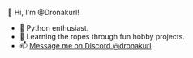 👋 Hi, I'm @Dronakurl!

- 🐍 Python enthusiast. 
- 🌱 Learning the ropes through fun hobby projects.
- 📫 [Message me on Discord @dronakurl](https://discord.com/users/dronakurl).

<!---
Dronakurl/Dronakurl is a ✨ special ✨ repository because its `README.md` (this file) appears on your GitHub profile.
You can click the Preview link to take a look at your changes.
--->

